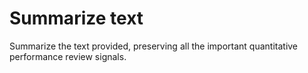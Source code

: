# Summarize text

Summarize the text provided, preserving all the important quantitative performance review signals. 